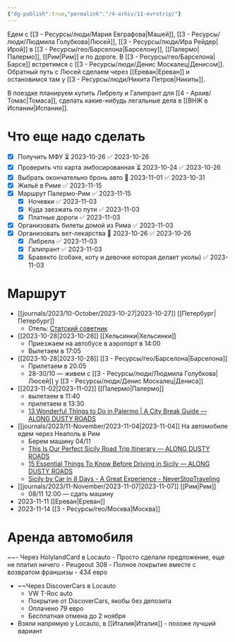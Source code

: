 ```yaml
---
{"dg-publish":true,"permalink":"/4-arhiv/11-evrotrip/"}
---
```


Едем с [[3 - Ресурсы/люди/Мария Евграфова\|Машей]], [[3 - Ресурсы/люди/Людмила Голубкова\|Люсей]], [[3 - Ресурсы/люди/Ира Рейдер\|Ирой]] в [[3 - Ресурсы/гео/Барселона\|Барселону]], [[Палермо\|Палермо]], [[Рим\|Рим]] и по дороге. В [[3 - Ресурсы/гео/Барселона\|Барсе]] встретимся с [[3 - Ресурсы/люди/Денис Москалец\|Денисом]]. Обратный путь с Люсей сделаем через [[Ереван\|Ереван]] и остановимся там у [[3 - Ресурсы/люди/Никита Петров\|Никиты]].

В поездке планируем купить Либрелу и Галипрант для [[4 - Архив/Томас\|Томаса]], сделать какие-нибудь легальные дела в [[ВНЖ в Испании\|Испании]].
# Что еще надо сделать
- [x] Получить МФУ ⏳ 2023-10-26 ✅ 2023-10-26
- [x] Проверить что карта эмбосированная ⏳ 2023-10-24 ✅ 2023-10-26
- [x] Выбрать окончательно бронь авто 📅 2023-11-01 ✅ 2023-10-31
- [x] Жильё в Риме ✅ 2023-11-15
- [x] Маршрут Палермо-Рим ✅ 2023-11-15
	- [x] Ночевки ✅ 2023-11-03
	- [x] Куда заезжать по пути ✅ 2023-11-03
	- [x] Платные дороги ✅ 2023-11-03
- [x] Организовать билеты домой из Рима ✅ 2023-11-03
- [x] Организовать вет-лекарства 📅 2023-10-26 ✅ 2023-10-26
	- [x] Либрела ✅ 2023-11-03
	- [x] Галипрант ✅ 2023-11-03
	- [x] Бравекто (собаке, коту и девочке которая делает уколы) ✅ 2023-11-03
# Маршрут
- [[journals/2023/10-October/2023-10-27\|2023-10-27]] [[Петербург\|Петербург]]
	- Отель: [Статский советник](https://ostrovok.ru/hotel/russia/st._petersburg/mid7377352/statsky_sovetnik_hotel/?q=2042&dates=27.10.2023-28.10.2023&guests=2&utm_source=mobile&utm_content=45F1DADC56CC3063053E3E3C538DC8FF&utm_medium=sharing&utm_campaign=hotelpage&sid=572277b6-d4eb-418f-9d0f-c3b6bd5f40da)
- [[2023-10-28\|2023-10-28]] [[Хельсинки\|Хельсинки]]
	- Приезжаем на автобусе в аэропорт в 14:00
	- Вылетаем в 17:05
- [[2023-10-28\|2023-10-28]] [[3 - Ресурсы/гео/Барселона\|Барселона]]
	- Прилетаем в 20:05
	- 28-30/10 — живем с [[3 - Ресурсы/люди/Людмила Голубкова\|Люсей]] у [[3 - Ресурсы/люди/Денис Москалец\|Дениса]]
- [[2023-11-02\|2023-11-02]] [[Палермо\|Палермо]]
	- вылетаем в 11:40
	- прилетаем в 13:30
	- [13 Wonderful Things to Do in Palermo | A City Break Guide — ALONG DUSTY ROADS](https://www.alongdustyroads.com/posts/things-to-do-in-palermo)
- [[journals/2023/11-November/2023-11-04\|2023-11-04]] На автомобиле едем через Неаполь в Рим
	- Берем машину 04/11 
	- [This Is Our Perfect Sicily Road Trip Itinerary — ALONG DUSTY ROADS](https://www.alongdustyroads.com/posts/west-sicily-road-trip-itinerary)
	- [15 Essential Things To Know Before Driving in Sicily — ALONG DUSTY ROADS](https://www.alongdustyroads.com/posts/driving-in-sicily-car-rental)
	- [Sicily by Car In 8 Days - A Great Experience - NeverStopTraveling](https://www.neverstoptraveling.com/sicily-by-car)
- [[journals/2023/11-November/2023-11-07\|2023-11-07]] [[Рим\|Рим]] 
	- 08/11 12:00 — сдать машину
- 2023-11-11 [[Ереван\|Ереван]]
- 2023-11-14 [[3 - Ресурсы/гео/Москва\|Москва]] 

# Аренда автомобиля
~~- Через HolylandCard в Locauto
	- Просто сделали предложение, еще не платил ничего
	- Peugeout 308
	- Полное покрытие вместе с возвратом франшизы
	- 434 евро
- ~~Через DiscoverCars в Locauto 
	- VW T-Roc auto
	- Покрытие от DiscoverCars, якобы без депозита
	- Оплачено 79 евро
	- Бесплатная отмена до 2 ноября
- Взяли напрямую у Locauto, в [[Италия\|Италия]] - похоже лучший вариант